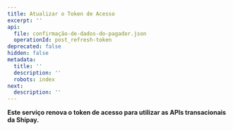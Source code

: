 ```yaml
---
title: Atualizar o Token de Acesso
excerpt: ''
api:
  file: confirmação-de-dados-do-pagador.json
  operationId: post_refresh-token
deprecated: false
hidden: false
metadata:
  title: ''
  description: ''
  robots: index
next:
  description: ''
---
```

**Este serviço renova o token de acesso para utilizar as APIs transacionais da Shipay.**
